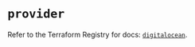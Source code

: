 # `provider`

Refer to the Terraform Registry for docs: [`digitalocean`](https://registry.terraform.io/providers/digitalocean/digitalocean/2.37.1/docs).
